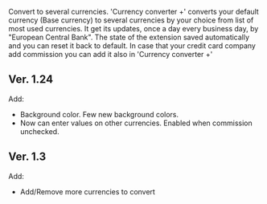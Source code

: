 Convert to several currencies.
'Currency converter +' converts your default currency (Base currency) to several currencies by your choice from list of most used currencies. 
It get its updates, once a day every business day, by "European Central Bank".
The state of the extension saved automatically and you can reset it back to default.
In case that your credit card company add commission you can add it also in 'Currency converter +'

Ver. 1.24
---------
Add:
- Background color. Few new background colors.
- Now can enter values on other currencies. Enabled when commission unchecked.


Ver. 1.3
---------
Add:
- Add/Remove more currencies to convert